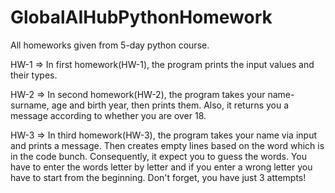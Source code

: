 # GlobalAIHubPythonHomework
All homeworks given from 5-day python course.

HW-1 => In first homework(HW-1), the program prints the input values and their types.

HW-2 => In second homework(HW-2), the program takes your name-surname, age and birth year, then prints them. Also, it returns you a message according to whether you are over 18.

HW-3 => In third homework(HW-3), the program takes your name via input and prints a message. Then creates empty lines based on the word which is in the code bunch. 
        Consequently, it expect you to guess the words. You have to enter the words letter by letter and if you enter a wrong letter you have to start from the beginning. 
        Don't forget, you have just 3 attempts!
